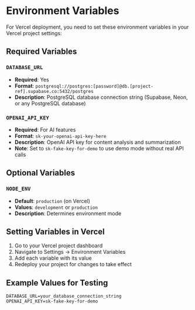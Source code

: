 # Environment Variables

For Vercel deployment, you need to set these environment variables in your Vercel project settings:

## Required Variables

### `DATABASE_URL`
- **Required**: Yes
- **Format**: `postgresql://postgres:[password]@db.[project-ref].supabase.co:5432/postgres`
- **Description**: PostgreSQL database connection string (Supabase, Neon, or any PostgreSQL database)

### `OPENAI_API_KEY`
- **Required**: For AI features
- **Format**: `sk-your-openai-api-key-here`
- **Description**: OpenAI API key for content analysis and summarization
- **Note**: Set to `sk-fake-key-for-demo` to use demo mode without real API calls

## Optional Variables

### `NODE_ENV`
- **Default**: `production` (on Vercel)
- **Values**: `development` or `production`
- **Description**: Determines environment mode

## Setting Variables in Vercel

1. Go to your Vercel project dashboard
2. Navigate to Settings → Environment Variables
3. Add each variable with its value
4. Redeploy your project for changes to take effect

## Example Values for Testing

```
DATABASE_URL=your_database_connection_string
OPENAI_API_KEY=sk-fake-key-for-demo
```